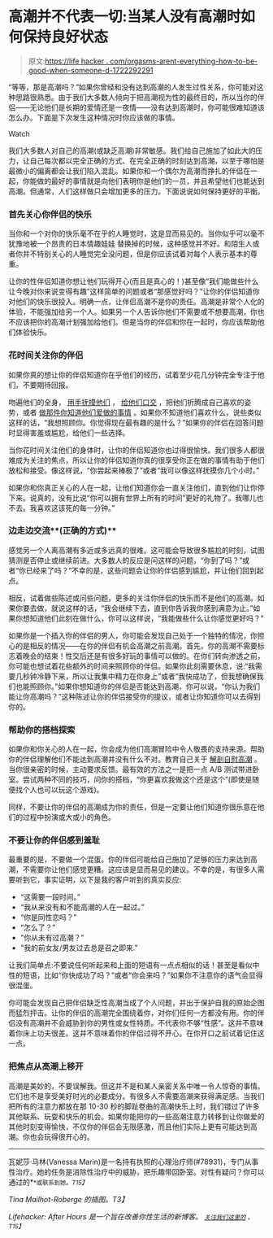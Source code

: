 # 高潮并不代表一切:当某人没有高潮时如何保持良好状态

> 原文:[https://life hacker . com/orgasms-arent-everything-how-to-be-good-when-someone-d-1722292291](https://lifehacker.com/orgasms-arent-everything-how-to-be-good-when-someone-d-1722292291)

“等等，那是高潮吗？”如果你曾经和没有达到高潮的人发生过性关系，你可能对这种思路很熟悉。由于我们大多数人倾向于把高潮视为性的最终目的，所以当你的伴侣——无论他们是长期的爱情还是一夜情——没有达到高潮时，你可能很难知道该怎么办。下面是下次发生这种情况时你应该做的事情。

Watch

我们大多数人对自己的高潮(或缺乏高潮)非常敏感。我们给自己施加了如此大的压力，让自己每次都以完全正确的方式、在完全正确的时刻达到高潮，以至于哪怕是最微小的偏离都会让我们陷入混乱。如果你和一个偶尔为高潮而挣扎的伴侣在一起，你能做的最好的事情就是向他们表明你是他们的一员，并且希望他们也能达到高潮。但通常，人们这样做只会增加更多的压力。下面说说如何保持更好的平衡。

### 首先关心你伴侣的快乐

当你和一个对你的快乐毫不在乎的人睡觉时，这是显而易见的。当你似乎可以毫不犹豫地被一个昂贵的日本情趣娃娃 替换掉的时候，这种感觉并不好。和陌生人或者你并不特别关心的人睡觉完全没问题，但是你应该试着对每个人表示基本的尊重。

让你的性伴侣知道你想让他们玩得开心(而且是真心的！)甚至像“我们能做些什么让今晚对你来说变得有趣”这样简单的问题或者“那感觉好吗？”让你的伴侣知道你对他们的快乐很投入。明确一点，让伴侣高潮不是你的责任。高潮是非常个人化的体验，不能强加给另一个人。如果另一个人告诉你他们不需要或不想要高潮，你也不应该把你的高潮计划强加给他们。但是当你的伴侣和你在一起时，你应该帮助他们体验快乐。

### 花时间关注你的伴侣

如果你真的想让你的伴侣知道你在乎他们的经历，试着至少花几分钟完全专注于他们，不要期待回报。

吻遍他们的全身， [用手抚摸他们](http://afterhours.lifehacker.com/do-this-tonight-finger-her-and-only-finger-her-1698270354) ， [给他们口交](http://afterhours.lifehacker.com/everything-you-need-to-know-to-give-earth-shattering-bl-1716762839) ，把他们折腾成自己喜欢的姿势，或者 [做那件你知道他们爱做的事情](http://afterhours.lifehacker.com/do-this-tonight-the-flipped-missionary-or-butts-up-1705364778) 。如果你不知道他们喜欢什么，说些类似这样的话，“我想照顾你。你觉得现在最有趣的是什么？”如果你的伴侣在回答问题时显得害羞或尴尬，给他们一些选择。

当你花时间关注他们的身体时，让你的伴侣知道你也过得很愉快。我们很多人都很难成为关注的焦点，所以让你的伴侣知道你真的很享受你正在做的事情有助于他们放松和接受。像这样说，“你尝起来棒极了”或者“我可以像这样抚摸你几个小时。”

如果你和你真正关心的人在一起，让他们知道你会一直关注他们，直到他们让你停下来。说真的，没有比说“你可以拥有世界上所有的时间”更好的礼物了。我哪儿也不去。我喜欢这该死的每一分钟。”

### 边走边交流**(正确的方式)**

感觉另一个人离高潮有多近或多远真的很难。这可能会导致很多尴尬的时刻，试图猜测是否停止或继续前进。大多数人的反应是问这样的问题，“你到了吗？”或者“你已经来了吗？”不幸的是，这些问题会让你的伴侣感到尴尬，并让他们回到起点。

相反，试着做些陈述或问些问题，更多的关注你伴侣的快乐而不是他们的高潮。如果你要去做，就说这样的话，“我会继续下去，直到你告诉我你感到满意为止。”如果你想知道他们此刻在做什么，你可以这样说，“我能做些什么让你感觉更好吗？”

如果你是一个插入你的伴侣的男人，你可能会发现自己处于一个独特的情况，你担心的是相反的情况——在你的伴侣有机会高潮之前高潮。首先，你的高潮不需要标志着晚会的结束！性交后还是有很多好玩的事情可以做的。在你们转向渗透之前，你可能也想试着花些额外的时间来照顾你的伴侣。如果你此刻需要休息，说:“我需要几秒钟冷静下来，所以让我集中精力在你身上”或者“我快成功了，但我想确保我们也能照顾你。”如果你想知道你的伴侣是否能达到高潮，你可以说，“你认为我们能让你高潮吗？”这种陈述让你的伴侣接受你的提议，或者让你知道你可以去得到你的。

### 帮助你的搭档探索

如果你和你关心的人在一起，你会成为他们高潮冒险中令人敬畏的支持来源。帮助你的伴侣理解他们不能达到高潮并没有什么不对。教育自己关于 [解剖](http://afterhours.lifehacker.com/a-ladys-guide-to-getting-to-know-your-genitals-1707471887)[自慰](http://afterhours.lifehacker.com/a-womans-guide-to-learning-to-love-masturbation-1713950621)[高潮](http://afterhours.lifehacker.com/the-simplest-way-to-orgasm-if-penetration-isn-t-enough-1695351842) 。当你很亲密的时候，主动要求反馈。最有效的方法之一是把一点 A/B 测试带进卧室。尝试两种不同的技巧，问你的搭档，“你更喜欢我做这个还是这个”(即使是随便找个人也可以玩这个游戏)。

同样，不要让你的伴侣的高潮成为你的责任，但是一定要让他们知道你很乐意在他们的过程中扮演或大或小的角色。

### 不要让你的伴侣感到羞耻

最重要的是，不要做一个混蛋。你的伴侣可能给自己施加了足够的压力来达到高潮，不需要你让他们感觉更糟。这应该是显而易见的建议。不幸的是，有很多人需要听到它，事实证明，以下是我的客户听到的真实反应:

*   “这需要一段时间。”
*   “我从来没有和不能高潮的人在一起过。”
*   “你是同性恋吗？”
*   “怎么了？”
*   "你从未有过高潮？"
*   "我的前女友/男友过去总是召之即来."

让我们简单点:不要说任何听起来和上面的短语有一点点相似的话！甚至是看似中性的短语，比如“你快成功了吗？”或者“你会来吗？”如果你不注意你的语气会显得很混蛋。

你可能会发现自己把伴侣缺乏性高潮当成了个人问题，并出于保护自我的原始企图而猛烈抨击。让你的伴侣的高潮完全围绕着你，对你们任何一方都没有用。你的伴侣没有高潮并不会威胁到你的男性或女性特质。不代表你不够“性感”。这并不意味着你床上功夫很差。这并不意味着你的伴侣过得不开心。在你开口之前试着记住这一点。

### 把焦点从高潮上移开

高潮是美妙的，不要误解我。但这并不是和某人亲密关系中唯一令人惊奇的事情。它们也不是享受美好时光的必要成分。有很多人不需要高潮来获得满足感。当我们把所有的注意力都放在那 10-30 秒的脚趾卷曲的高潮快乐上时，我们错过了许多其他联系、玩耍和快乐的机会。如果你能把你的一些高潮注意力转移到让你做爱的其他时刻变得愉快，不仅你的伴侣会无限感激，而且他们实际上更有可能达到高潮。你也会玩得很开心的。

* * *

瓦妮莎·马林(Vanessa Marin)是一名持有执照的心理治疗师(#78931)，专门从事性治疗。她的任务是消除性治疗中的威胁，把乐趣带回卧室。对性有疑问？你可以通过的[<small></small>](mailto:Vanessa.Marin@Lifehacker.com)*<small>*或联系到她。*T15】</small>*

*Tina Mailhot-Roberge 的插图。T3】*

*Lifehacker: After Hours 是一个旨在改善你性生活的新博客。 [<small>*关注我们这里的*</small>](https://twitter.com/LHAfterHours) <small>*。*T15】</small>*